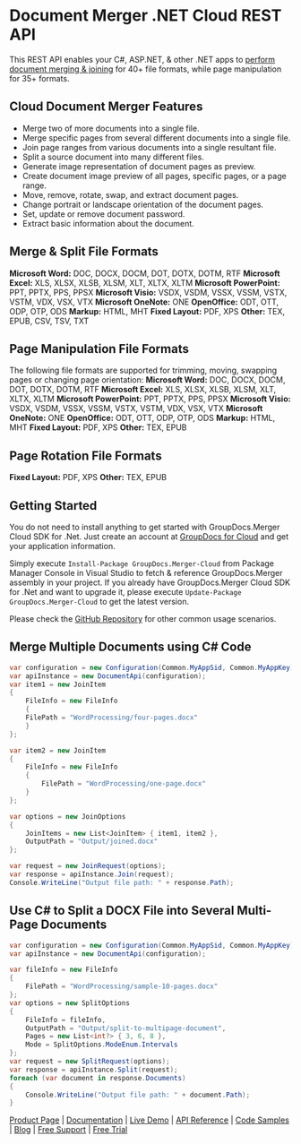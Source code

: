 # Document Merger .NET Cloud REST API

This REST API enables your C#, ASP.NET, & other .NET apps to [perform document merging & joining](https://products.groupdocs.cloud/merger/net) for 40+ file formats, while page manipulation for 35+ formats.

## Cloud Document Merger Features

- Merge two of more documents into a single file.
- Merge specific pages from several different documents into a single file.
- Join page ranges from various documents into a single resultant file.
- Split a source document into many different files.
- Generate image representation of document pages as preview.
- Create document image preview of all pages, specific pages, or a page range.
- Move, remove, rotate, swap, and extract document pages.
- Change portrait or landscape orientation of the document pages.
- Set, update or remove document password.
- Extract basic information about the document.

## Merge & Split File Formats

**Microsoft Word:** DOC, DOCX, DOCM, DOT, DOTX, DOTM, RTF
**Microsoft Excel:** XLS, XLSX, XLSB, XLSM, XLT, XLTX, XLTM
**Microsoft PowerPoint:** PPT, PPTX, PPS, PPSX
**Microsoft Visio:** VSDX, VSDM, VSSX, VSSM, VSTX, VSTM, VDX, VSX, VTX
**Microsoft OneNote:** ONE
**OpenOffice:** ODT, OTT, ODP, OTP, ODS
**Markup:** HTML, MHT
**Fixed Layout:** PDF, XPS
**Other:** TEX, EPUB, CSV, TSV, TXT

## Page Manipulation File Formats

The following file formats are supported for trimming, moving, swapping pages or changing page orientation:
**Microsoft Word:** DOC, DOCX, DOCM, DOT, DOTX, DOTM, RTF
**Microsoft Excel:** XLS, XLSX, XLSB, XLSM, XLT, XLTX, XLTM
**Microsoft PowerPoint:** PPT, PPTX, PPS, PPSX
**Microsoft Visio:** VSDX, VSDM, VSSX, VSSM, VSTX, VSTM, VDX, VSX, VTX
**Microsoft OneNote:** ONE
**OpenOffice:** ODT, OTT, ODP, OTP, ODS
**Markup:** HTML, MHT
**Fixed Layout:** PDF, XPS
**Other:** TEX, EPUB

## Page Rotation File Formats

**Fixed Layout:** PDF, XPS
**Other:** TEX, EPUB

## Getting Started

You do not need to install anything to get started with GroupDocs.Merger Cloud SDK for .Net. Just create an account at [GroupDocs for Cloud](https://dashboard.groupdocs.cloud/#/apps) and get your application information.

Simply execute `Install-Package GroupDocs.Merger-Cloud` from Package Manager Console in Visual Studio to fetch & reference GroupDocs.Merger assembly in your project. If you already have GroupDocs.Merger Cloud SDK for .Net and want to upgrade it, please execute `Update-Package GroupDocs.Merger-Cloud` to get the latest version.

Please check the [GitHub Repository](https://github.com/groupdocs-merger-cloud/groupdocs-merger-cloud-dotnet) for other common usage scenarios.

## Merge Multiple Documents using C# Code

```csharp
var configuration = new Configuration(Common.MyAppSid, Common.MyAppKey);
var apiInstance = new DocumentApi(configuration);
var item1 = new JoinItem
{
    FileInfo = new FileInfo
    {
    FilePath = "WordProcessing/four-pages.docx"
    }
};

var item2 = new JoinItem
{
    FileInfo = new FileInfo
    {
        FilePath = "WordProcessing/one-page.docx"
    }
};

var options = new JoinOptions
{
    JoinItems = new List<JoinItem> { item1, item2 },
    OutputPath = "Output/joined.docx"
};

var request = new JoinRequest(options);
var response = apiInstance.Join(request);
Console.WriteLine("Output file path: " + response.Path);
```

## Use C# to Split a DOCX File into Several Multi-Page Documents

```csharp
var configuration = new Configuration(Common.MyAppSid, Common.MyAppKey);
var apiInstance = new DocumentApi(configuration);

var fileInfo = new FileInfo
{
    FilePath = "WordProcessing/sample-10-pages.docx"
};
var options = new SplitOptions
{
    FileInfo = fileInfo,
    OutputPath = "Output/split-to-multipage-document",
    Pages = new List<int?> { 3, 6, 8 },
    Mode = SplitOptions.ModeEnum.Intervals
};
var request = new SplitRequest(options);
var response = apiInstance.Split(request);
foreach (var document in response.Documents)
{
    Console.WriteLine("Output file path: " + document.Path);
}
```

[Product Page](https://products.groupdocs.cloud/merger/net) | [Documentation](https://wiki.groupdocs.cloud/mergercloud/) | [Live Demo](https://products.groupdocs.app/merger/family) | [API Reference](https://apireference.groupdocs.cloud/merger/) | [Code Samples](https://github.com/groupdocs-merger-cloud/groupdocs-merger-cloud-dotnet) | [Blog](https://blog.groupdocs.cloud/category/merger/) | [Free Support](https://forum.groupdocs.cloud/c/merger) | [Free Trial](https://dashboard.groupdocs.cloud/#/apps)
